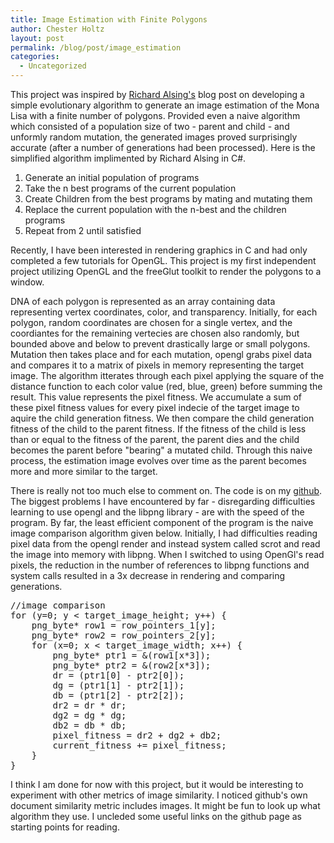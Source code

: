 ```yaml
---
title: Image Estimation with Finite Polygons
author: Chester Holtz
layout: post
permalink: /blog/post/image_estimation
categories:
  - Uncategorized
---
```


This project was inspired by [Richard Alsing's][1] blog post on developing a simple evolutionary algorithm to generate an image estimation of the Mona Lisa with a finite number of polygons. Provided even a naive algorithm which consisted of a population size of two - parent and child - and unformly random mutation, the generated images proved surprisingly accurate (after a number of generations had been processed). Here is the simplified algorithm implimented by Richard Alsing in C#. 

1. Generate an initial population of programs
2. Take the n best programs of the current population
3. Create Children from the best programs by mating and mutating them
4. Replace the current population with the n-best and the children programs
5. Repeat from 2 until satisfied

Recently, I have been interested in rendering graphics in C and had only completed a few tutorials for OpenGL. This project is my first independent project utilizing OpenGL and the freeGlut toolkit  to render the polygons to a window.

DNA of each polygon is represented as an array containing data representing vertex coordinates, color, and transparency. Initially, for each polygon, random coordinates are chosen for a single vertex, and the coordiantes for the remaining vertecies are chosen also randomly, but bounded above and below to prevent drastically large or small polygons. Mutation then takes place and for each mutation, opengl grabs pixel data and compares it to a matrix of pixels in memory representing the target image. The algorithm itterates through each pixel applying the square of the distance function to each color value (red, blue, green) before summing the result. This value represents the pixel fitness. We accumulate a sum of these pixel fitness values for every pixel indecie of the target image to aquire the child generation fitness. We then compare the child generation fitness of the child to the parent fitness. If the fitness of the child is less than or equal to the fitness of the parent, the parent dies and the child becomes the parent before "bearing" a mutated child. Through this naive process, the estimation image evolves over time as the parent becomes more and more similar to the target. 

There is really not too much else to comment on. The code is on my [github][2]. The biggest problems I have encountered by far - disregarding difficulties learning to use opengl and the libpng library - are with the speed of the program. By far, the least efficient component of the program is the naive image comparison algorithm given below. Initially, I had difficulties reading pixel data from the opengl render and instead system called scrot and read the image into memory with libpng. When I switched to using OpenGl's read pixels, the reduction in the number of references to libpng functions and system calls resulted in a 3x decrease in rendering and comparing generations.

<pre class="prettyprint linenums">
//image comparison
for (y=0; y < target_image_height; y++) {
    png_byte* row1 = row_pointers_1[y];
    png_byte* row2 = row_pointers_2[y];
    for (x=0; x < target_image_width; x++) {
        png_byte* ptr1 = &(row1[x*3]);
        png_byte* ptr2 = &(row2[x*3]);
        dr = (ptr1[0] - ptr2[0]);
        dg = (ptr1[1] - ptr2[1]);
        db = (ptr1[2] - ptr2[2]);
        dr2 = dr * dr;
        dg2 = dg * dg;
        db2 = db * db;
        pixel_fitness = dr2 + dg2 + db2;
        current_fitness += pixel_fitness;
    }
}
</pre>

I think I am done for now with this project, but it would be interesting to experiment with other metrics of image similarity. I noticed github's own document similarity metric includes images. It might be fun to look up what algorithm they use. I uncleded some useful links on the github page as starting points for reading.

[1]: http://rogeralsing.com/2008/12/07/genetic-programming-evolution-of-mona-lisa/
[2]: https://github.com/Choltz95/image_estimation